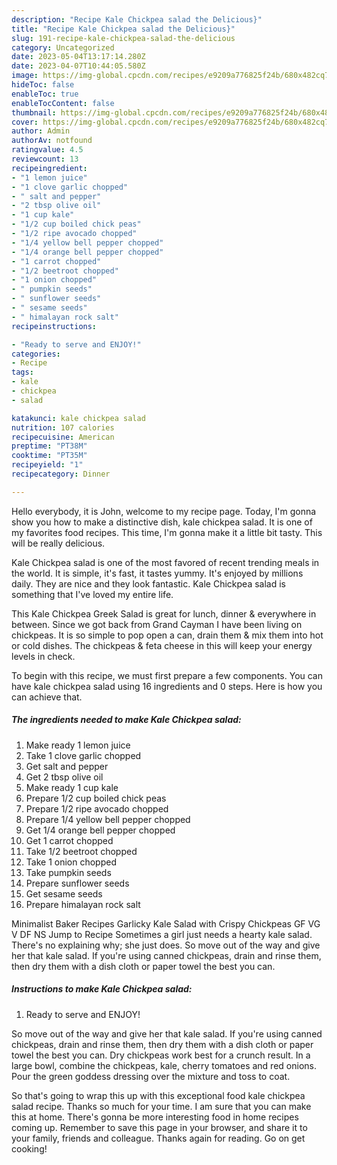 ```yaml
---
description: "Recipe Kale Chickpea salad the Delicious}"
title: "Recipe Kale Chickpea salad the Delicious}"
slug: 191-recipe-kale-chickpea-salad-the-delicious
category: Uncategorized
date: 2023-05-04T13:17:14.280Z
date: 2023-04-07T10:44:05.580Z
image: https://img-global.cpcdn.com/recipes/e9209a776825f24b/680x482cq70/kale-chickpea-salad-recipe-main-photo.jpg
hideToc: false
enableToc: true
enableTocContent: false
thumbnail: https://img-global.cpcdn.com/recipes/e9209a776825f24b/680x482cq70/kale-chickpea-salad-recipe-main-photo.jpg
cover: https://img-global.cpcdn.com/recipes/e9209a776825f24b/680x482cq70/kale-chickpea-salad-recipe-main-photo.jpg
author: Admin
authorAv: notfound
ratingvalue: 4.5
reviewcount: 13
recipeingredient:
- "1 lemon juice"
- "1 clove garlic chopped"
- " salt and pepper"
- "2 tbsp olive oil"
- "1 cup kale"
- "1/2 cup boiled chick peas"
- "1/2 ripe avocado chopped"
- "1/4 yellow bell pepper chopped"
- "1/4 orange bell pepper chopped"
- "1 carrot chopped"
- "1/2 beetroot chopped"
- "1 onion chopped"
- " pumpkin seeds"
- " sunflower seeds"
- " sesame seeds"
- " himalayan rock salt"
recipeinstructions:

- "Ready to serve and ENJOY!"
categories:
- Recipe
tags:
- kale
- chickpea
- salad

katakunci: kale chickpea salad 
nutrition: 107 calories
recipecuisine: American
preptime: "PT38M"
cooktime: "PT35M"
recipeyield: "1"
recipecategory: Dinner

---
```



Hello everybody, it is John, welcome to my recipe page. Today, I'm gonna show you how to make a distinctive dish, kale chickpea salad. It is one of my favorites food recipes. This time, I'm gonna make it a little bit tasty. This will be really delicious.

Kale Chickpea salad is one of the most favored of recent trending meals in the world. It is simple, it's fast, it tastes yummy. It's enjoyed by millions daily. They are nice and they look fantastic. Kale Chickpea salad is something that I've loved my entire life.

This Kale Chickpea Greek Salad is great for lunch, dinner &amp; everywhere in between. Since we got back from Grand Cayman I have been living on chickpeas. It is so simple to pop open a can, drain them &amp; mix them into hot or cold dishes. The chickpeas &amp; feta cheese in this will keep your energy levels in check.


To begin with this recipe, we must first prepare a few components. You can have kale chickpea salad using 16 ingredients and 0 steps. Here is how you can achieve that.

<!--inarticleads1-->

##### The ingredients needed to make Kale Chickpea salad:

1. Make ready 1 lemon juice
1. Take 1 clove garlic chopped
1. Get  salt and pepper
1. Get 2 tbsp olive oil
1. Make ready 1 cup kale
1. Prepare 1/2 cup boiled chick peas
1. Prepare 1/2 ripe avocado chopped
1. Prepare 1/4 yellow bell pepper chopped
1. Get 1/4 orange bell pepper chopped
1. Get 1 carrot chopped
1. Take 1/2 beetroot chopped
1. Take 1 onion chopped
1. Take  pumpkin seeds
1. Prepare  sunflower seeds
1. Get  sesame seeds
1. Prepare  himalayan rock salt


Minimalist Baker Recipes Garlicky Kale Salad with Crispy Chickpeas GF VG V DF NS Jump to Recipe Sometimes a girl just needs a hearty kale salad. There&#39;s no explaining why; she just does. So move out of the way and give her that kale salad. If you&#39;re using canned chickpeas, drain and rinse them, then dry them with a dish cloth or paper towel the best you can. 

<!--inarticleads2-->

##### Instructions to make Kale Chickpea salad:


1. Ready to serve and ENJOY!

So move out of the way and give her that kale salad. If you&#39;re using canned chickpeas, drain and rinse them, then dry them with a dish cloth or paper towel the best you can. Dry chickpeas work best for a crunch result. In a large bowl, combine the chickpeas, kale, cherry tomatoes and red onions. Pour the green goddess dressing over the mixture and toss to coat. 

So that's going to wrap this up with this exceptional food kale chickpea salad recipe. Thanks so much for your time. I am sure that you can make this at home. There's gonna be more interesting food in home recipes coming up. Remember to save this page in your browser, and share it to your family, friends and colleague. Thanks again for reading. Go on get cooking!
